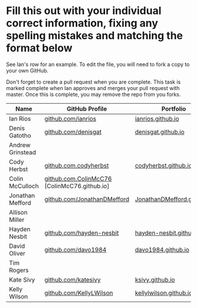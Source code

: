 # Fill this out with your individual correct information, fixing any spelling mistakes and matching the format below

See Ian's row for an example. To edit the file, you will need to fork a copy to your own GitHub.

Don't forget to create a pull request when you are complete. This task is marked complete when Ian approves and merges your pull request with master. Once this is complete, you may remove the repo from you forks.

| Name             | GitHub Profile                                                     | Portfolio                                                         |
| ---------------- | ------------------------------------------------------------------ | ----------------------------------------------------------------- |
| Ian Rios         | [github.com/ianrios](https://github.com/ianrios)                   | [ianrios.github.io](https://ianrios.github.io)                    |
| Denis Gatotho    | [github.com/denisgat](https://github.com/denisgat)                 | [denisgat.github.io](https://denisgat.github.io)                  |
| Andrew Grinstead |                                                                    |                                                                   |
| Cody Herbst      | [github.com.codyherbst](https://github.com/codyherbst)             | [codyherbst.github.io](https://codyherbst.github.io)              |
| Colin McCulloch  |  [github.com.ColinMcC76](https://github.com/ColinMcC76)             [ColinMcC76.github.io]                                                    |                                                                   |
| Jonathan Mefford | [github.com/JonathanDMefford](https://github.com/JonathanDMefford) | [JonathanDMefford.github.io](https://jonathandmefford.github.io/) |
| Allison Miller   |                                                                    |                                                                   |
| Hayden Nesbit    | [github.com/hayden-nesbit](https://github.com/hayden-nesbit)       | [hayden-nesbit.github.io](https://hayden-nesbit.github.io)        |
| David Oliver     | [github.com/davo1984](https://github.com/davo1984)                 | [davo1984.github.io](https://davo1984.github.io)                  |
| Tim Rogers       |                                                                    |                                                                   |
| Kate Sivy        | [github.com/katesivy](https://github.com/katesivy)                 | [ksivy.github.io](https://ksivy.github.io)                        |
| Kelly Wilson     | [github.com/KellyLWilson](https://github.com/KellyLWilson)         | [kellylwilson.github.io](https://kellylwilson.github.io/my-app/)  |
